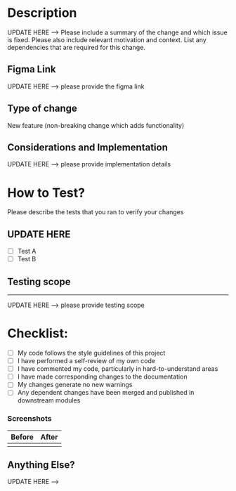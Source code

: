 # Description

UPDATE HERE --> Please include a summary of the change and which issue is fixed. Please also include relevant motivation and context. List any dependencies that are required for this change.

## Figma Link

UPDATE HERE --> please provide the figma link

## Type of change

New feature (non-breaking change which adds functionality)

## Considerations and Implementation

UPDATE HERE --> please provide implementation details

# How to Test?

Please describe the tests that you ran to verify your changes

## UPDATE HERE

- [ ] Test A
- [ ] Test B

## Testing scope

---

UPDATE HERE --> please provide testing scope

# Checklist:

- [ ] My code follows the style guidelines of this project
- [ ] I have performed a self-review of my own code
- [ ] I have commented my code, particularly in hard-to-understand areas
- [ ] I have made corresponding changes to the documentation
- [ ] My changes generate no new warnings
- [ ] Any dependent changes have been merged and published in downstream modules

### Screenshots

| Before | After |
| ------ | ----- |
|        |       |

## Anything Else?

UPDATE HERE -->
